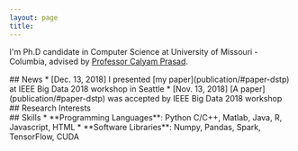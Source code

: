 ```yaml
---
layout: page
title:
---
```


I'm Ph.D candidate in Computer Science at University of Missouri - Columbia, advised by [Professor Calyam Prasad](http://faculty.missouri.edu/calyamp/).

<br style="line-height: 1px" />
## News
* [Dec. 13, 2018] I presented [my paper](publication/#paper-dstp) at IEEE Big Data 2018 workshop in Seattle
* [Nov. 13, 2018] [A paper](publication/#paper-dstp) was accepted by IEEE Big Data 2018 workshop

<br />
## Research Interests

<br />
## Skills
* **Programming Languages**: Python C/C++, Matlab, Java, R, Javascript, HTML
* **Software Libraries**: Numpy, Pandas, Spark, TensorFlow, CUDA


<!-- There are currently two themes built on Poole:

* [Hyde](http://hyde.getpoole.com)
* [Lanyon](http://lanyon.getpoole.com)

Learn more and contribute on [GitHub](https://github.com/poole).

## Setup

Some fun facts about the setup of this project include:

* Built for [Jekyll](http://jekyllrb.com)
* Developed on GitHub and hosted for free on [GitHub Pages](https://pages.github.com)
* Coded with [Sublime Text 2](http://sublimetext.com), an amazing code editor
* Designed and developed while listening to music like [Blood Bros Trilogy](https://soundcloud.com/maddecent/sets/blood-bros-series)

Have questions or suggestions? Feel free to [open an issue on GitHub](https://github.com/poole/issues/new) or [ask me on Twitter](https://twitter.com/mdo).

Thanks for reading!
 -->